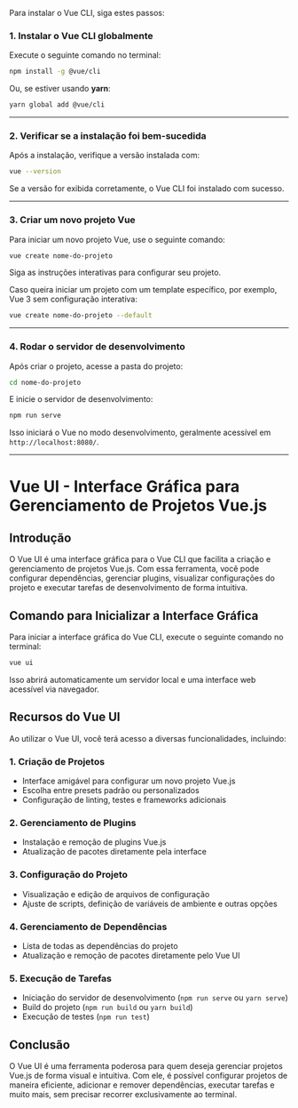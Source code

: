 Para instalar o Vue CLI, siga estes passos:

### 1. **Instalar o Vue CLI globalmente**
Execute o seguinte comando no terminal:

```sh
npm install -g @vue/cli
```

Ou, se estiver usando **yarn**:

```sh
yarn global add @vue/cli
```

---

### 2. **Verificar se a instalação foi bem-sucedida**
Após a instalação, verifique a versão instalada com:

```sh
vue --version
```

Se a versão for exibida corretamente, o Vue CLI foi instalado com sucesso.

---

### 3. **Criar um novo projeto Vue**
Para iniciar um novo projeto Vue, use o seguinte comando:

```sh
vue create nome-do-projeto
```

Siga as instruções interativas para configurar seu projeto.

Caso queira iniciar um projeto com um template específico, por exemplo, Vue 3 sem configuração interativa:

```sh
vue create nome-do-projeto --default
```

---

### 4. **Rodar o servidor de desenvolvimento**
Após criar o projeto, acesse a pasta do projeto:

```sh
cd nome-do-projeto
```

E inicie o servidor de desenvolvimento:

```sh
npm run serve
```

Isso iniciará o Vue no modo desenvolvimento, geralmente acessível em `http://localhost:8080/`.

---

# Vue UI - Interface Gráfica para Gerenciamento de Projetos Vue.js

## Introdução
O Vue UI é uma interface gráfica para o Vue CLI que facilita a criação e gerenciamento de projetos Vue.js. Com essa ferramenta, você pode configurar dependências, gerenciar plugins, visualizar configurações do projeto e executar tarefas de desenvolvimento de forma intuitiva.

## Comando para Inicializar a Interface Gráfica
Para iniciar a interface gráfica do Vue CLI, execute o seguinte comando no terminal:

```sh
vue ui
```

Isso abrirá automaticamente um servidor local e uma interface web acessível via navegador.

## Recursos do Vue UI
Ao utilizar o Vue UI, você terá acesso a diversas funcionalidades, incluindo:

### 1. Criação de Projetos
- Interface amigável para configurar um novo projeto Vue.js
- Escolha entre presets padrão ou personalizados
- Configuração de linting, testes e frameworks adicionais

### 2. Gerenciamento de Plugins
- Instalação e remoção de plugins Vue.js
- Atualização de pacotes diretamente pela interface

### 3. Configuração do Projeto
- Visualização e edição de arquivos de configuração
- Ajuste de scripts, definição de variáveis de ambiente e outras opções

### 4. Gerenciamento de Dependências
- Lista de todas as dependências do projeto
- Atualização e remoção de pacotes diretamente pelo Vue UI

### 5. Execução de Tarefas
- Iniciação do servidor de desenvolvimento (`npm run serve` ou `yarn serve`)
- Build do projeto (`npm run build` ou `yarn build`)
- Execução de testes (`npm run test`)

## Conclusão
O Vue UI é uma ferramenta poderosa para quem deseja gerenciar projetos Vue.js de forma visual e intuitiva. Com ele, é possível configurar projetos de maneira eficiente, adicionar e remover dependências, executar tarefas e muito mais, sem precisar recorrer exclusivamente ao terminal.

